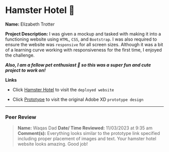 # Hamster Hotel :hamster:

**Name:** Elizabeth Trotter

**Project Description:** I was given a mockup and tasked with making it into a functioning website using `HTML`, `CSS`, and `Bootstrap`. I was also required to ensure the website was `responsive` for all screen sizes. Although it was a bit of a learning curve working with responsiveness for the first time, I enjoyed the challenge. 

***Also, I am a fellow pet enthusiast :feet: so this was a super fun and cute project to work on!***

**Links**
- Click [Hamster Hotel](https://hamsterhotel-five.vercel.app/) to visit the `deployed website`

- Click [Prototype](https://xd.adobe.com/spec/3e3b745f-aa5a-460e-5fd7-8cc90c248d21-480a/screen/2bce9ed2-c1ed-4a71-ae23-37c1e019d677/Web-1920-1/) 
to visit the original Adobe XD `prototype design`


---


### Peer Review

> **Name:** Waqas Dad
> **Date/ Time Reviewed:** 11/03/2023 at 9:35 am
> **Comment(s):** Everything looks similar to the prototype link specified including proper placement of images and text. Your hamster hotel website looks amazing. Good job!